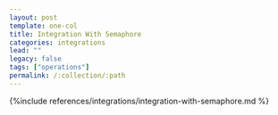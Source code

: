 ```yaml
---
layout: post
template: one-col
title: Integration With Semaphore
categories: integrations
lead: ""
legacy: false
tags: ["operations"]
permalink: /:collection/:path
---
```


{%include references/integrations/integration-with-semaphore.md %}
